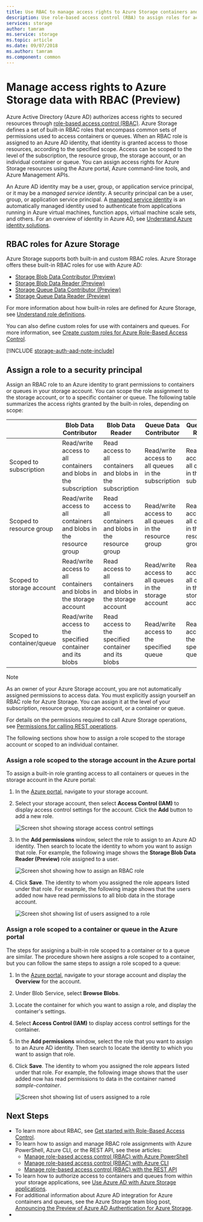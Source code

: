 ```yaml
---
title: Use RBAC to manage access rights to Azure Storage containers and queues (Preview) | Microsoft Docs
description: Use role-based access control (RBA) to assign roles for access to Azure Storage data to users, groups, application service principals, or managed service identities. Azure Storage supports built-in and custom roles for access rights to containers and queues.
services: storage
author: tamram
ms.service: storage
ms.topic: article
ms.date: 09/07/2018
ms.author: tamram
ms.component: common
---
```


# Manage access rights to Azure Storage data with RBAC (Preview)

Azure Active Directory (Azure AD) authorizes access rights to secured resources through [role-based access control (RBAC)](https://docs.microsoft.com/azure/role-based-access-control/overview). Azure Storage defines a set of built-in RBAC roles that encompass common sets of permissions used to access containers or queues. When an RBAC role is assigned to an Azure AD identity, that identity is granted access to those resources, according to the specified scope. Access can be scoped to the level of the subscription, the resource group, the storage account, or an individual container or queue. You can assign access rights for Azure Storage resources using the Azure portal, Azure command-line tools, and Azure Management APIs. 

An Azure AD identity may be a user, group, or application service principal, or it may be a *managed service identity*. A security principal can be a user, group, or application service principal. A [managed service identity](../../active-directory/managed-identities-azure-resources/overview.md) is an automatically managed identity used to authenticate from applications running in Azure virtual machines, function apps, virtual machine scale sets, and others. For an overview of identity in Azure AD, see [Understand Azure identity solutions](https://docs.microsoft.com/azure/active-directory/understand-azure-identity-solutions).

## RBAC roles for Azure Storage

Azure Storage supports both built-in and custom RBAC roles. Azure Storage offers these built-in RBAC roles for use with Azure AD:

- [Storage Blob Data Contributor (Preview)](https://docs.microsoft.com/azure/role-based-access-control/built-in-roles#storage-blob-data-contributor-preview)
- [Storage Blob Data Reader (Preview)](https://docs.microsoft.com/azure/role-based-access-control/built-in-roles#storage-blob-data-reader-preview)
- [Storage Queue Data Contributor (Preview)](https://docs.microsoft.com/azure/role-based-access-control/built-in-roles#storage-queue-data-contributor-preview)
- [Storage Queue Data Reader (Preview)](https://docs.microsoft.com/azure/role-based-access-control/built-in-roles#storage-queue-data-reader-preview)

For more information about how built-in roles are defined for Azure Storage, see [Understand role definitions](https://docs.microsoft.com/azure/role-based-access-control/role-definitions#management-and-data-operations-preview).

You can also define custom roles for use with containers and queues. For more information, see [Create custom roles for Azure Role-Based Access Control](https://docs.microsoft.com/azure/role-based-access-control/custom-roles). 

[!INCLUDE [storage-auth-aad-note-include](../../../includes/storage-auth-aad-note-include.md)]

## Assign a role to a security principal

Assign an RBAC role to an Azure identity to grant permissions to containers or queues in your storage account. You can scope the role assignment to the storage account, or to a specific container or queue. The following table summarizes the access rights granted by the built-in roles, depending on scope: 

|                                 |     Blob Data Contributor                                                 |     Blob Data Reader                                                |     Queue Data Contributor                                  |     Queue Data Reader                                 |
|---------------------------------|------------------------------------------------------------------------------|------------------------------------------------------------------------|----------------------------------------------------------------|----------------------------------------------------------|
|    Scoped to subscription       |    Read/write access to all containers and blobs in the subscription       |    Read access to all containers and blobs in the subscription       |    Read/write access to all queues in the subscription       |    Read access to all queues in the subscription         |
|    Scoped to resource group     |    Read/write access to all containers and blobs in the resource group     |    Read access to all containers and blobs in the resource group     |    Read/write access to all queues in the resource group     |    Read access to all queues in the resource group     |
|    Scoped to storage account    |    Read/write access to all containers and blobs in the storage account    |    Read access to all containers and blobs in the storage account    |    Read/write access to all queues in the storage account    |    Read access to all queues in the storage account    |
|    Scoped to container/queue    |    Read/write access to the specified container and its blobs              |    Read access to the specified container and its blobs              |    Read/write access to the specified queue                  |    Read access to the specified queue                    |

> [!NOTE]
> As an owner of your Azure Storage account, you are not automatically assigned permissions to access data. You must explicitly assign yourself an RBAC role for Azure Storage. You can assign it at the level of your subscription, resource group, storage account, or a container or queue.

For details on the permissions required to call Azure Storage operations, see [Permissions for calling REST operations](https://docs.microsoft.com/rest/api/storageservices/authenticate-with-azure-active-directory#permissions-for-calling-rest-operations).

The following sections show how to assign a role scoped to the storage account or scoped to an individual container.

### Assign a role scoped to the storage account in the Azure portal

To assign a built-in role granting access to all containers or queues in the storage account in the Azure portal:

1. In the [Azure portal](https://portal.azure.com), navigate to your storage account.
2. Select your storage account, then select **Access Control (IAM)** to display access control settings for the account. Click the **Add** button to add a new role.

    ![Screen shot showing storage access control settings](media/storage-auth-aad-rbac/portal-access-control.png)

3. In the **Add permissions** window, select the role to assign to an Azure AD identity. Then search to locate the identity to whom you want to assign that role. For example, the following image shows the **Storage Blob Data Reader (Preview)** role assigned to a user.

    ![Screen shot showing how to assign an RBAC role](media/storage-auth-aad-rbac/add-rbac-role.png)

4. Click **Save**. The identity to whom you assigned the role appears listed under that role. For example, the following image shows that the users added now have read permissions to all blob data in the storage account.

    ![Screen shot showing list of users assigned to a role](media/storage-auth-aad-rbac/account-scoped-role.png)

### Assign a role scoped to a container or queue in the Azure portal

The steps for assigning a built-in role scoped to a container or to a queue are similar. The procedure shown here assigns a role scoped to a container, but you can follow the same steps to assign a role scoped to a queue: 

1. In the [Azure portal](https://portal.azure.com), navigate to your storage account and display the **Overview** for the account.
2. Under Blob Service, select **Browse Blobs**. 
3. Locate the container for which you want to assign a role, and display the container's settings. 
4. Select **Access Control (IAM)** to display access control settings for the container.
5. In the **Add permissions** window, select the role that you want to assign to an Azure AD identity. Then search to locate the identity to which you want to assign that role.
6. Click **Save**. The identity to whom you assigned the role appears listed under that role. For example, the following image shows that the user added now has read permissions to data in the container named *sample-container*.

    ![Screen shot showing list of users assigned to a role](media/storage-auth-aad-rbac/container-scoped-role.png)

## Next Steps

- To learn more about RBAC, see [Get started with Role-Based Access Control](../../role-based-access-control/overview.md).
- To learn how to assign and manage RBAC role assignments with Azure PowerShell, Azure CLI, or the REST API, see these articles:
    - [Manage role-based access control (RBAC) with Azure PowerShell](../../role-based-access-control/role-assignments-powershell.md)
    - [Manage role-based access control (RBAC) with Azure CLI](../../role-based-access-control/role-assignments-cli.md)
    - [Manage role-based access control (RBAC) with the REST API](../../role-based-access-control/role-assignments-rest.md)
- To learn how to authorize access to containers and queues from within your storage applications, see [Use Azure AD with Azure Storage applications](storage-auth-aad-app.md).
- For additional information about Azure AD integration for Azure containers and queues, see the Azure Storage team blog post, [Announcing the Preview of Azure AD Authentication for Azure Storage](https://azure.microsoft.com/blog/announcing-the-preview-of-aad-authentication-for-storage/).
- 
